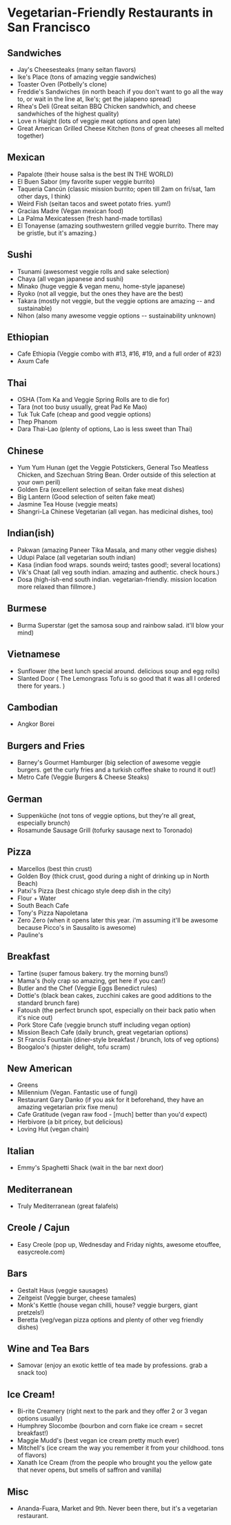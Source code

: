 Vegetarian-Friendly Restaurants in San Francisco
================================================

Sandwiches
----------

* Jay's Cheesesteaks (many seitan flavors)
* Ike's Place (tons of amazing veggie sandwiches)
* Toaster Oven (Potbelly's clone)
* Freddie's Sandwiches (in north beach if you don't want to go all the way to, or wait in the line at, Ike's; get the jalapeno spread)
* Rhea's Deli (Great seitan BBQ Chicken sandwhich, and cheese sandwhiches of the highest quality)
* Love n Haight (lots of veggie meat options and open late)
* Great American Grilled Cheese Kitchen (tons of great cheeses all melted together)

Mexican
-------

* Papalote (their house salsa is the best IN THE WORLD)
* El Buen Sabor (my favorite super veggie burrito)
* Taqueria Cancún (classic mission burrito; open till 2am on fri/sat, 1am other days, I think)
* Weird Fish (seitan tacos and sweet potato fries. yum!)
* Gracias Madre (Vegan mexican food)
* La Palma Mexicatessen (fresh hand-made tortillas)
* El Tonayense (amazing southwestern grilled veggie burrito. There may be gristle, but it's amazing.)

Sushi
-----

* Tsunami (awesomest veggie rolls and sake selection)
* Chaya (all vegan japanese and sushi)
* Minako (huge veggie & vegan menu, home-style japanese)
* Ryoko (not all veggie, but the ones they have are the best)
* Takara (mostly not veggie, but the veggie options are amazing -- and sustainable)
* Nihon (also many awesome veggie options -- sustainability unknown)

Ethiopian
---------

* Cafe Ethiopia (Veggie combo with #13, #16, #19, and a full order of #23)
* Axum Cafe

Thai
----

* OSHA (Tom Ka and Veggie Spring Rolls are to die for)
* Tara (not too busy usually, great Pad Ke Mao)
* Tuk Tuk Cafe (cheap and good veggie options)
* Thep Phanom
* Dara Thai-Lao (plenty of options, Lao is less sweet than Thai)

Chinese
-------

* Yum Yum Hunan (get the Veggie Potstickers, General Tso Meatless Chicken, and Szechuan String Bean. Order outside of this selection at your own peril)
* Golden Era (excellent selection of seitan fake meat dishes)
* Big Lantern (Good selection of seiten fake meat)
* Jasmine Tea House (veggie meats)
* Shangri-La Chinese Vegetarian (all vegan. has medicinal dishes, too)

Indian(ish)
-----------

* Pakwan (amazing Paneer Tika Masala, and many other veggie dishes)
* Udupi Palace (all vegetarian south indian)
* Kasa (indian food wraps. sounds weird; tastes good!; several locations)
* Vik's Chaat (all veg south indian. amazing and authentic. check hours.)
* Dosa (high-ish-end south indian. vegetarian-friendly. mission location more relaxed than fillmore.)

Burmese
-------

* Burma Superstar (get the samosa soup and rainbow salad. it'll blow your mind)

Vietnamese
----------

* Sunflower (the best lunch special around. delicious soup and egg rolls)
* Slanted Door ( The Lemongrass Tofu is so good that it was all I ordered there for years. )

Cambodian
---------
* Angkor Borei

Burgers and Fries
-----------------

* Barney's Gourmet Hamburger (big selection of awesome veggie burgers. get the curly fries and a turkish coffee shake to round it out!) 
* Metro Cafe (Veggie Burgers & Cheese Steaks)

German
------

* Suppenküche (not tons of veggie options, but they're all great, especially brunch)
* Rosamunde Sausage Grill (tofurky sausage next to Toronado)

Pizza
-----

* Marcellos (best thin crust)
* Golden Boy (thick crust, good during a night of drinking up in North Beach)
* Patxi's Pizza (best chicago style deep dish in the city)
* Flour + Water
* South Beach Cafe
* Tony's Pizza Napoletana
* Zero Zero (when it opens later this year. i'm assuming it'll be awesome because Picco's in Sausalito is awesome)
* Pauline's

Breakfast
---------

* Tartine (super famous bakery. try the morning buns!)
* Mama's (holy crap so amazing, get here if you can!)
* Butler and the Chef (Veggie Eggs Benedict rules)
* Dottie's (black bean cakes, zucchini cakes are good additions to the standard brunch fare)
* Fatoush (the perfect brunch spot, especially on their back patio when it's nice out)
* Pork Store Cafe (veggie brunch stuff including vegan option)
* Mission Beach Cafe (daily brunch, great vegetarian options)
* St Francis Fountain (diner-style breakfast / brunch, lots of veg options)
* Boogaloo's (hipster delight, tofu scram)

New American
------------

* Greens
* Millennium (Vegan. Fantastic use of fungi)
* Restaurant Gary Danko (if you ask for it beforehand, they have an amazing vegetarian prix fixe menu)
* Cafe Gratitude (vegan raw food - [much] better than you'd expect)
* Herbivore (a bit pricey, but delicious)
* Loving Hut (vegan chain)

Italian
-------

* Emmy's Spaghetti Shack (wait in the bar next door)

Mediterranean
-------------

* Truly Mediterranean (great falafels)

Creole / Cajun
--------------

* Easy Creole (pop up, Wednesday and Friday nights, awesome etouffee, easycreole.com)
 
Bars
----

* Gestalt Haus (veggie sausages)
* Zeitgeist (Veggie burger, cheese tamales)
* Monk's Kettle (house vegan chilli, house? veggie burgers, giant pretzels!)
* Beretta (veg/vegan pizza options and plenty of other veg friendly dishes)

Wine and Tea Bars
-----------------

* Samovar (enjoy an exotic kettle of tea made by professions. grab a snack too)

Ice Cream!
----------

* Bi-rite Creamery (right next to the park and they offer 2 or 3 vegan options usually)
* Humphrey Slocombe (bourbon and corn flake ice cream = secret breakfast!)
* Maggie Mudd's (best vegan ice cream pretty much ever)
* Mitchell's (ice cream the way you remember it from your childhood. tons of flavors)
* Xanath Ice Cream (from the people who brought you the yellow gate that never opens, but smells of saffron and vanilla)

Misc
----

* Ananda-Fuara, Market and 9th. Never been there, but it's a vegetarian restaurant.
